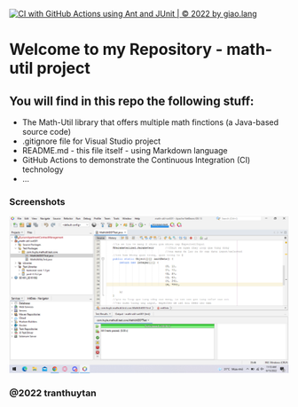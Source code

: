 [![CI with GitHub Actions using Ant and JUnit | © 2022 by giao.lang](https://github.com/tranthuytan/math-util-swt301/actions/workflows/ci-junit.yml/badge.svg)](https://github.com/tranthuytan/math-util-swt301/actions/workflows/ci-junit.yml)
# Welcome to my Repository - math-util project
## You will find in this repo the following stuff:
* The Math-Util library that offers multiple math finctions (a Java-based source code)
* .gitignore file for Visual Studio project
* README.md - this file itself - using Markdown language
* GitHub Actions to demonstrate the Continuous Integration (CI) technology
* ...

### Screenshots
![DDT & TDD with JUnit](https://github.com/tranthuytan/math-util-swt301/blob/main/images/DDT%20with%20JUnit.png)

### @2022 tranthuytan